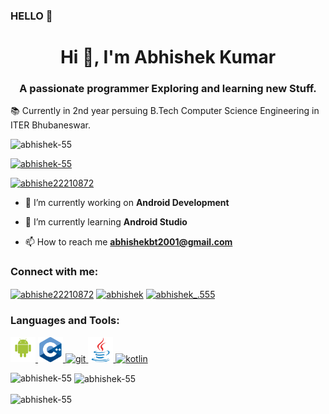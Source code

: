### HELLO 👋

<!--
**abhishek-55/abhishek-55** is a ✨ _special_ ✨ repository because its `README.md` (this file) appears on your GitHub profile.

Here are some ideas to get you started:

- 🔭 I’m currently working on ...
- 🌱 I’m currently learning ...
- 👯 I’m looking to collaborate on ...
- 🤔 I’m looking for help with ...
- 💬 Ask me about ...
- 📫 How to reach me: ...
- 😄 Pronouns: ...
- ⚡ Fun fact: ...
-->

<h1 align="center">Hi 👋, I'm Abhishek Kumar</h1>
<h3 align="center">A passionate programmer Exploring and learning new Stuff.</h3>

📚 Currently in 2nd year persuing  B.Tech Computer Science Engineering in ITER Bhubaneswar.
<p align="left"> <img src="https://komarev.com/ghpvc/?username=abhishek-55&label=Profile%20views&color=0e75b6&style=flat" alt="abhishek-55" /> </p>

<p align="left"> <a href="https://github.com/ryo-ma/github-profile-trophy"><img src="https://github-profile-trophy.vercel.app/?username=abhishek-55" alt="abhishek-55" /></a> </p>

<p align="left"> <a href="https://twitter.com/abhishe22210872" target="blank"><img src="https://img.shields.io/twitter/follow/abhishe22210872?logo=twitter&style=for-the-badge" alt="abhishe22210872" /></a> </p>

- 🔭 I’m currently working on **Android Development**

- 🌱 I’m currently learning **Android Studio**

- 📫 How to reach me **abhishekbt2001@gmail.com**

<h3 align="left">Connect with me:</h3>
<p align="left">
<a href="https://twitter.com/abhishe22210872" target="blank"><img align="center" src="https://cdn.jsdelivr.net/npm/simple-icons@3.0.1/icons/twitter.svg" alt="abhishe22210872" height="30" width="40" /></a>
<a href="https://fb.com/abhishek" target="blank"><img align="center" src="https://cdn.jsdelivr.net/npm/simple-icons@3.0.1/icons/facebook.svg" alt="abhishek" height="30" width="40" /></a>
<a href="https://instagram.com/abhishek_.555" target="blank"><img align="center" src="https://cdn.jsdelivr.net/npm/simple-icons@3.0.1/icons/instagram.svg" alt="abhishek_.555" height="30" width="40" /></a>
</p>

<h3 align="left">Languages and Tools:</h3>
<p align="left"> <a href="https://developer.android.com" target="_blank"> <img src="https://raw.githubusercontent.com/devicons/devicon/master/icons/android/android-original-wordmark.svg" alt="android" width="40" height="40"/> </a> <a href="https://www.w3schools.com/cpp/" target="_blank"> <img src="https://raw.githubusercontent.com/devicons/devicon/master/icons/cplusplus/cplusplus-original.svg" alt="cplusplus" width="40" height="40"/> </a> <a href="https://git-scm.com/" target="_blank"> <img src="https://www.vectorlogo.zone/logos/git-scm/git-scm-icon.svg" alt="git" width="40" height="40"/> </a> <a href="https://www.java.com" target="_blank"> <img src="https://raw.githubusercontent.com/devicons/devicon/master/icons/java/java-original.svg" alt="java" width="40" height="40"/> </a> <a href="https://kotlinlang.org" target="_blank"> <img src="https://www.vectorlogo.zone/logos/kotlinlang/kotlinlang-icon.svg" alt="kotlin" width="40" height="40"/> </a> </p>

<p><img align="left" src="https://github-readme-stats.vercel.app/api/top-langs?username=abhishek-55&show_icons=true&locale=en&layout=compact" alt="abhishek-55" /></p>

<p>&nbsp;<img align="center" src="https://github-readme-stats.vercel.app/api?username=abhishek-55&show_icons=true&locale=en" alt="abhishek-55" /></p>

<p><img align="center" src="https://github-readme-streak-stats.herokuapp.com/?user=abhishek-55&" alt="abhishek-55" /></p>
